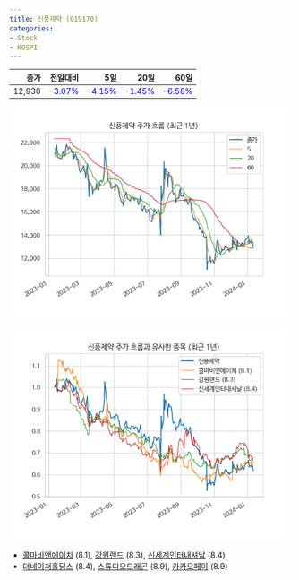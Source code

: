 ```yaml
---
title: 신풍제약 (019170)
categories:
- Stock
- KOSPI
---
```


|종가|전일대비|5일|20일|60일|
|---:|-------:|--:|---:|---:|
|12,930|<span style="color: blue">-3.07%</span>|<span style="color: blue">-4.15%</span>|<span style="color: blue">-1.45%</span>|<span style="color: blue">-6.58%</span>|


<!-- more -->

![019170](/assets/images/stock/019170.png)

![019170](/assets/images/stock/019170_sim.png)

- [콜마비앤에이치](/200130/) (8.1), [강원랜드](/035250/) (8.3), [신세계인터내셔날](/031430/) (8.4)
- [더네이쳐홀딩스](/298540/) (8.4), [스튜디오드래곤](/253450/) (8.9), [카카오페이](/377300/) (8.9)